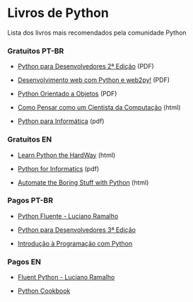 # Livros de Python
Lista dos livros mais recomendados pela comunidade Python


### Gratuitos PT-BR

* [Python para Desenvolvedores 2ª Edição](http://ark4n.files.wordpress.com/2010/01/python_para_desenvolvedores_2ed.pdf) (PDF)

* [Desenvolvimento web com Python e web2py!](https://dl.dropboxusercontent.com/u/830444/apostila_web2py_basico.pdf) (PDF)

* [Python Orientado a Objetos](http://www.dcc.ufrj.br/~fabiom/mab225/pythonoo.pdf) (PDF)

* [Como Pensar como um Cientista da Computação](https://panda.ime.usp.br/pensepy/static/pensepy/) (html)

* [Python para Informática](https://github.com/victorjabur/py4inf-ptBR/blob/master/book.pdf) (pdf)


### Gratuitos EN

* [Learn Python the HardWay](http://learnpythonthehardway.org/book/) (html)

* [Python for Informatics](http://do1.dr-chuck.net/py4inf/EN-us/book.pdf) (pdf)

* [Automate the Boring Stuff with Python](https://automatetheboringstuff.com/) (html)


### Pagos PT-BR

* [Python Fluente - Luciano Ramalho](https://www.novatec.com.br/livros/pythonfluente/)

* [Python para Desenvolvedores 3ª Edição](https://www.novatec.com.br/livros/python-para-desenvolvedores/)

* [Introdução à Programação com Python](https://python.nilo.pro.br/)


### Pagos EN

* [Fluent Python - Luciano Ramalho](http://shop.oreilly.com/product/0636920032519.do)

* [Python Cookbook](http://shop.oreilly.com/product/0636920027072.do)

